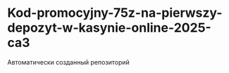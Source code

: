 # Kod-promocyjny-75z-na-pierwszy-depozyt-w-kasynie-online-2025-ca3
Автоматически созданный репозиторий
